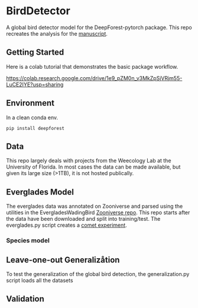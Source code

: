 # BirdDetector

A global bird detector model for the DeepForest-pytorch package.
This repo recreates the analysis for the [manuscript](https://docs.google.com/document/d/15zqYo-3hmOMDLRKiUfkQwx7jesIhz0AypJLa30d8nA8/edit?usp=sharing).

## Getting Started

Here is a colab tutorial that demonstrates the basic package workflow.

https://colab.research.google.com/drive/1e9_pZM0n_v3MkZpSjVRjm55-LuCE2IYE?usp=sharing


## Environment

In a clean conda env.

```
pip install deepforest
```

## Data

This repo largely deals with projects from the Weecology Lab at the University of Florida. In most cases the data can be made available, but given its large size (>1TB), it is not hosted publically. 

## Everglades Model

The everglades data was annotated on Zooniverse and parsed using the utilities in the EvergladesWadingBird [Zooniverse repo](https://github.com/weecology/EvergladesWadingBird/blob/master/Zooniverse/aggregate.py). This repo starts after the data have been downloaded and split into training/test.
The everglades.py script creates a [comet experiment](https://www.comet.ml/bw4sz/everglades).

### Species model

## Leave-one-out Generalizåtion

To test the generalization of the global bird detection, the generalization.py script loads all the datasets

## Validation 





